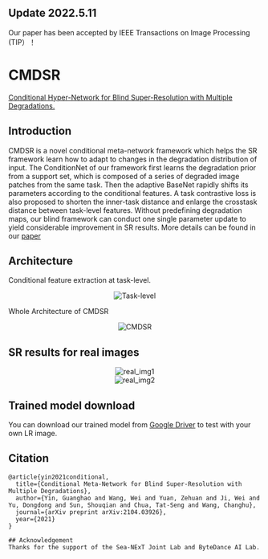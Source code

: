 ## Update 2022.5.11
Our paper has been accepted by IEEE Transactions on Image Processing (TIP）！

# CMDSR
[Conditional Hyper-Network for Blind Super-Resolution with Multiple Degradations.](https://arxiv.org/abs/2104.03926)

## Introduction
CMDSR is a novel conditional meta-network framework which helps the SR framework learn how to adapt to changes in the degradation distribution of input. The ConditionNet of our framework first learns the degradation prior from a support set, which is composed of a series of degraded image patches from the same task. Then the adaptive BaseNet rapidly shifts its parameters according to the conditional features. A task contrastive loss is also proposed to shorten the inner-task distance and enlarge the crosstask distance between task-level features. Without predefining degradation maps, our blind framework can conduct one single parameter update to yield considerable improvement in SR results. More details can be found in our [paper](https://arxiv.org/abs/2104.03926)

## Architecture
Conditional feature extraction at task-level.
<div align=center><img src="https://github.com/guanghaoyin/CMDSR/blob/main/figs/Task-level.png" alt="Task-level" align="middle" /></div>


Whole Architecture of CMDSR
<div align=center><img src="https://github.com/guanghaoyin/CMDSR/blob/main/figs/CMDSR.png" alt="CMDSR" align="middle" /></div>

## SR results for real images
<div align=center><img src="https://github.com/guanghaoyin/CMDSR/blob/main/figs/real_img1.png" alt="real_img1" align="middle" /></div>
<div align=center><img src="https://github.com/guanghaoyin/CMDSR/blob/main/figs/real_img2.png" alt="real_img2" align="middle" /></div>

## Trained model download
You can download our trained model from [Google Driver](https://drive.google.com/file/d/1431EsUDMRjmIhVGv4FwQQTkOQXehlPk5/view?usp=sharing) to test with your own LR image.

## Citation

```
@article{yin2021conditional,
  title={Conditional Meta-Network for Blind Super-Resolution with Multiple Degradations},
  author={Yin, Guanghao and Wang, Wei and Yuan, Zehuan and Ji, Wei and Yu, Dongdong and Sun, Shouqian and Chua, Tat-Seng and Wang, Changhu},
  journal={arXiv preprint arXiv:2104.03926},
  year={2021}
}

## Acknowledgement
Thanks for the support of the Sea-NExT Joint Lab and ByteDance AI Lab.
```
